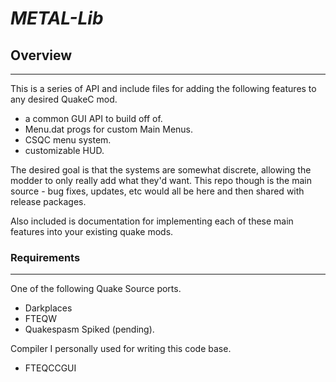 # _METAL-Lib_

## Overview
----------------------
This is a series of API and include files for adding the following features to any desired QuakeC mod.
* a common GUI API to build off of.
* Menu.dat progs for custom Main Menus.
* CSQC menu system.
* customizable HUD.

The desired goal is that the systems are somewhat discrete, allowing the modder to only really add what
they'd want. This repo though is the main source - bug fixes, updates, etc would all be here and
then shared with release packages.

Also included is documentation for implementing each of these main features into your existing quake mods.


### Requirements
--------------------
One of the following Quake Source ports.
* Darkplaces
* FTEQW
* Quakespasm Spiked (pending).

Compiler I personally used for writing this code base.
* FTEQCCGUI